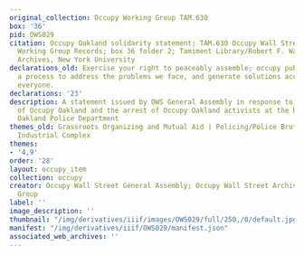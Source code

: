 ```yaml
---
original_collection: Occupy Working Group TAM.630
box: '36'
pid: OWS029
citation: Occupy Oakland solidarity statement; TAM.630 Occupy Wall Street Archives
  Working Group Records; box 36 folder 2; Tamiment Library/Robert F. Wagner Labor
  Archives, New York University
declarations_old: Exercise your right to peaceably assemble; occupy public space;  create
  a process to address the problems we face, and generate solutions accessible to
  everyone.
declarations: '23'
description: A statement issued by OWS General Assembly in response to the destruction
  of Occupy Oakland and the arrest of Occupy Oakland activists at the hands of the
  Oakland Police Department
themes_old: Grassroots Organizing and Mutual Aid | Policing/Police Brutality, Prison
  Industrial Complex
themes:
- '4,9'
order: '28'
layout: occupy_item
collection: occupy
creator: Occupy Wall Street General Assembly; Occupy Wall Street Archives Working
  Group
label: ''
image_description: ''
thumbnail: "/img/derivatives/iiif/images/OWS029/full/250,/0/default.jpg"
manifest: "/img/derivatives/iiif/OWS029/manifest.json"
associated_web_archives: ''
---
```


